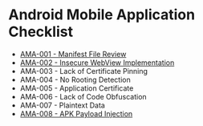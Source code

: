 # Android Mobile Application Checklist
* [AMA-001 - Manifest File Review](https://pentestlab.blog/2017/01/24/security-guidelines-for-android-manifest-files/)
* [AMA-002 - Insecure WebView Implementation](https://pentestlab.blog/2017/02/12/android-webview-vulnerabilities/)
* AMA-003 - Lack of Certificate Pinning
* AMA-004 - No Rooting Detection
* AMA-005 - Application Certificate
* AMA-006 - Lack of Code Obfuscation
* AMA-007 - Plaintext Data
* [AMA-008 - APK Payload Injection](https://pentestlab.blog/2017/06/26/injecting-metasploit-payloads-into-android-applications-manually/)
